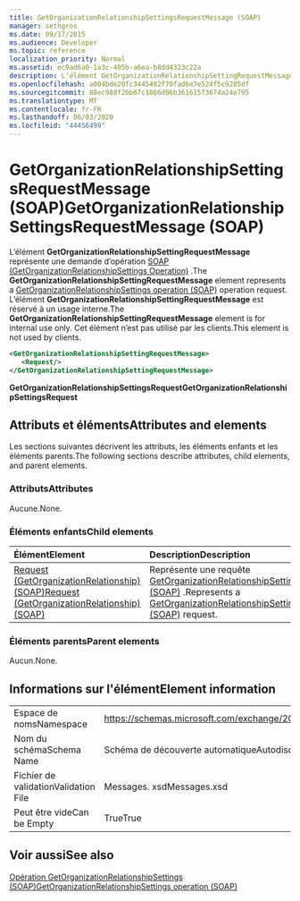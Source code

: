 ```yaml
---
title: GetOrganizationRelationshipSettingsRequestMessage (SOAP)
manager: sethgros
ms.date: 09/17/2015
ms.audience: Developer
ms.topic: reference
localization_priority: Normal
ms.assetid: ec9ad6a0-1a3c-405b-a6ea-b8dd4323c22a
description: L’élément GetOrganizationRelationshipSettingRequestMessage représente une demande d’opération SOAP (GetOrganizationRelationshipSettings Operation). L’élément GetOrganizationRelationshipSettingRequestMessage est réservé à un usage interne. Cet élément n’est pas utilisé par les clients.
ms.openlocfilehash: a004bde20fc3445482f70fad6e7e524f5c9285df
ms.sourcegitcommit: 88ec988f2bb67c1866d06b361615f3674a24e795
ms.translationtype: MT
ms.contentlocale: fr-FR
ms.lasthandoff: 06/03/2020
ms.locfileid: "44456499"
---
```

# <a name="getorganizationrelationshipsettingsrequestmessage-soap"></a><span data-ttu-id="e3578-105">GetOrganizationRelationshipSettingsRequestMessage (SOAP)</span><span class="sxs-lookup"><span data-stu-id="e3578-105">GetOrganizationRelationshipSettingsRequestMessage (SOAP)</span></span>

<span data-ttu-id="e3578-106">L’élément **GetOrganizationRelationshipSettingRequestMessage** représente une demande d’opération [SOAP (GetOrganizationRelationshipSettings Operation)](getorganizationrelationshipsettings-operation-soap.md) .</span><span class="sxs-lookup"><span data-stu-id="e3578-106">The **GetOrganizationRelationshipSettingRequestMessage** element represents a [GetOrganizationRelationshipSettings operation (SOAP)](getorganizationrelationshipsettings-operation-soap.md) operation request.</span></span> <span data-ttu-id="e3578-107">L’élément **GetOrganizationRelationshipSettingRequestMessage** est réservé à un usage interne.</span><span class="sxs-lookup"><span data-stu-id="e3578-107">The **GetOrganizationRelationshipSettingRequestMessage** element is for internal use only.</span></span> <span data-ttu-id="e3578-108">Cet élément n’est pas utilisé par les clients.</span><span class="sxs-lookup"><span data-stu-id="e3578-108">This element is not used by clients.</span></span> 
  
```XML
<GetOrganizationRelationshipSettingRequestMessage>
   <Request/>
</GetOrganizationRelationshipSettingRequestMessage>
```

 <span data-ttu-id="e3578-109">**GetOrganizationRelationshipSettingsRequest**</span><span class="sxs-lookup"><span data-stu-id="e3578-109">**GetOrganizationRelationshipSettingsRequest**</span></span>
## <a name="attributes-and-elements"></a><span data-ttu-id="e3578-110">Attributs et éléments</span><span class="sxs-lookup"><span data-stu-id="e3578-110">Attributes and elements</span></span>

<span data-ttu-id="e3578-111">Les sections suivantes décrivent les attributs, les éléments enfants et les éléments parents.</span><span class="sxs-lookup"><span data-stu-id="e3578-111">The following sections describe attributes, child elements, and parent elements.</span></span>
  
### <a name="attributes"></a><span data-ttu-id="e3578-112">Attributs</span><span class="sxs-lookup"><span data-stu-id="e3578-112">Attributes</span></span>

<span data-ttu-id="e3578-113">Aucune.</span><span class="sxs-lookup"><span data-stu-id="e3578-113">None.</span></span>
  
### <a name="child-elements"></a><span data-ttu-id="e3578-114">Éléments enfants</span><span class="sxs-lookup"><span data-stu-id="e3578-114">Child elements</span></span>

|<span data-ttu-id="e3578-115">**Élément**</span><span class="sxs-lookup"><span data-stu-id="e3578-115">**Element**</span></span>|<span data-ttu-id="e3578-116">**Description**</span><span class="sxs-lookup"><span data-stu-id="e3578-116">**Description**</span></span>|
|:-----|:-----|
|[<span data-ttu-id="e3578-117">Request (GetOrganizationRelationship) (SOAP)</span><span class="sxs-lookup"><span data-stu-id="e3578-117">Request (GetOrganizationRelationship) (SOAP)</span></span>](request-getorganizationrelationshipsoap.md) <br/> |<span data-ttu-id="e3578-118">Représente une requête [GetOrganizationRelationshipSettingsRequest (SOAP)](getorganizationrelationshipsettingsrequest-soap.md) .</span><span class="sxs-lookup"><span data-stu-id="e3578-118">Represents a [GetOrganizationRelationshipSettingsRequest (SOAP)](getorganizationrelationshipsettingsrequest-soap.md) request.</span></span>  <br/> |
   
### <a name="parent-elements"></a><span data-ttu-id="e3578-119">Éléments parents</span><span class="sxs-lookup"><span data-stu-id="e3578-119">Parent elements</span></span>

<span data-ttu-id="e3578-120">Aucun.</span><span class="sxs-lookup"><span data-stu-id="e3578-120">None.</span></span>
  
## <a name="element-information"></a><span data-ttu-id="e3578-121">Informations sur l'élément</span><span class="sxs-lookup"><span data-stu-id="e3578-121">Element information</span></span>

|||
|:-----|:-----|
|<span data-ttu-id="e3578-122">Espace de noms</span><span class="sxs-lookup"><span data-stu-id="e3578-122">Namespace</span></span>  <br/> |https://schemas.microsoft.com/exchange/2010/Autodiscover  <br/> |
|<span data-ttu-id="e3578-123">Nom du schéma</span><span class="sxs-lookup"><span data-stu-id="e3578-123">Schema Name</span></span>  <br/> |<span data-ttu-id="e3578-124">Schéma de découverte automatique</span><span class="sxs-lookup"><span data-stu-id="e3578-124">Autodiscover schema</span></span>  <br/> |
|<span data-ttu-id="e3578-125">Fichier de validation</span><span class="sxs-lookup"><span data-stu-id="e3578-125">Validation File</span></span>  <br/> |<span data-ttu-id="e3578-126">Messages. xsd</span><span class="sxs-lookup"><span data-stu-id="e3578-126">Messages.xsd</span></span>  <br/> |
|<span data-ttu-id="e3578-127">Peut être vide</span><span class="sxs-lookup"><span data-stu-id="e3578-127">Can be Empty</span></span>  <br/> |<span data-ttu-id="e3578-128">True</span><span class="sxs-lookup"><span data-stu-id="e3578-128">True</span></span>  <br/> |
   
## <a name="see-also"></a><span data-ttu-id="e3578-129">Voir aussi</span><span class="sxs-lookup"><span data-stu-id="e3578-129">See also</span></span>



[<span data-ttu-id="e3578-130">Opération GetOrganizationRelationshipSettings (SOAP)</span><span class="sxs-lookup"><span data-stu-id="e3578-130">GetOrganizationRelationshipSettings operation (SOAP)</span></span>](getorganizationrelationshipsettings-operation-soap.md)

